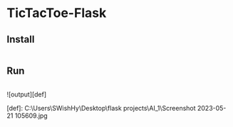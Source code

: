 # TicTacToe-Flask


## Install
```

```

## Run
```

```
![output][def]




[def]: C:\Users\SWishHy\Desktop\flask projects\AI_1\Screenshot 2023-05-21 105609.jpg